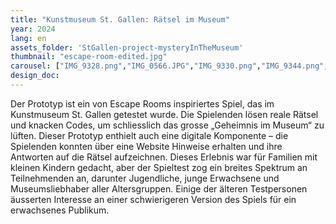 ```yaml
---
title: "Kunstmuseum St. Gallen: Rätsel im Museum"
year: 2024
lang: en
assets_folder: 'StGallen-project-mysteryInTheMuseum'
thumbnail: "escape-room-edited.jpg"
carousel: ["IMG_9328.png","IMG_0566.JPG","IMG_9330.png","IMG_9344.png","IMG_0562.JPG","IMG_9351.png","IMG_0561.JPG", "IMG_9355 (1).png"]
design_doc: 
---
```


Der Prototyp ist ein von Escape Rooms inspiriertes Spiel, das im Kunstmuseum St. Gallen getestet wurde. Die Spielenden lösen reale Rätsel und knacken Codes, um schliesslich das grosse „Geheimnis im Museum“ zu lüften. Dieser Prototyp enthielt auch eine digitale Komponente – die Spielenden konnten über eine Website Hinweise erhalten und ihre Antworten auf die Rätsel aufzeichnen. Dieses Erlebnis war für Familien mit kleinen Kindern gedacht, aber der Spieltest zog ein breites Spektrum an Teilnehmenden an, darunter Jugendliche, junge Erwachsene und Museumsliebhaber aller Altersgruppen. Einige der älteren Testpersonen äusserten Interesse an einer schwierigeren Version des Spiels für ein erwachsenes Publikum.
